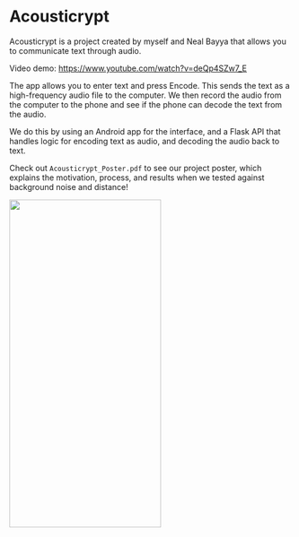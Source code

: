# Acousticrypt
Acousticrypt is a project created by myself and Neal Bayya that allows you to communicate text through audio.

Video demo: https://www.youtube.com/watch?v=deQp4SZw7_E

The app allows you to enter text and press Encode. This sends the text as a high-frequency audio file to the computer. We then record the audio from the computer to the phone and see if the phone can decode the text from the audio.

We do this by using an Android app for the interface, and a Flask API that handles logic for encoding text as audio, and decoding the audio back to text.

Check out ``Acousticrypt_Poster.pdf`` to see our project poster, which explains the motivation, process, and results when we tested against background noise and distance!


<img src="https://i.imgur.com/qquXFRN.png" width="270" height="585">
